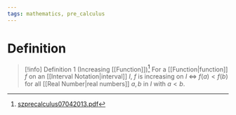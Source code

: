 ```yaml
---
tags: mathematics, pre_calculus
---
```


# Definition

> [!info] Definition 1 (Increasing [[Function]])[^1]
> For a [[Function|function]] $f$ on an [[Interval Notation|interval]] $I$, $f$ is increasing on $I$ $\iff$ $f(a) < f(b)$ for all [[Real Number|real numbers]] $a, b$ in $I$ with $a < b$.

[^1]: [szprecalculus07042013.pdf](zotero://open-pdf/library/items/J3667KH4?page=113)